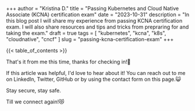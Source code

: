 +++
author = "Kristina D."
title = "Passing Kubernetes and Cloud Native Associate (KCNA) certification exam"
date = "2023-10-31"
description = "In this blog post I will share my experience from passing KCNA certification exam. I will also share resources and tips and tricks from prepraring for and taking the exam."
draft = true
tags = [
    "kubernetes",
    "kcna",
    "k8s",
    "cloudnative",
    "cncf"
]
slug = "passing-kcna-certification-exam"
+++

{{< table_of_contents >}}

<!--
- what is kcna and few core details about certification
- how did i experience the exam to be
- what to expect from the exam and home exam format
- resources i used
-->

That's it from me this time, thanks for checking in!💖

If this article was helpful, I'd love to hear about it! You can reach out to me on LinkedIn, Twitter, GitHub or by using the contact form on this page.😺

Stay secure, stay safe.

Till we connect again!😻
